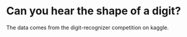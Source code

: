 # Can you hear the shape of a digit?

The data comes from the digit-recognizer competition on kaggle. 
